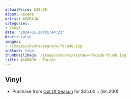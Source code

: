 ```yaml
---
actualPrice: $25.00
album: Facade
artist: ASGRAUW
categories:
- Vinyl
date: '2024-01-26T01:44:23'
draft: false
images:
- /images/covers/asgrauw-facade.jpg
inStock: true
thumbnailImage: /images/covers/asgrauw-facade-thumb.jpg
title: ASGRAUW - Facade
---
```


## Vinyl
* Purchase from [Out Of Season](https://www.outofseasonlabel.com/products/asgrauw-facade-vinyl-lp) for $25.00 :: (lim.200)
